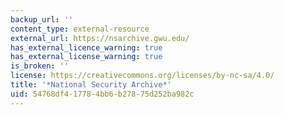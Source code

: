 ```yaml
---
backup_url: ''
content_type: external-resource
external_url: https://nsarchive.gwu.edu/
has_external_licence_warning: true
has_external_license_warning: true
is_broken: ''
license: https://creativecommons.org/licenses/by-nc-sa/4.0/
title: '*National Security Archive*'
uid: 54768df4-1778-4bb6-b278-75d252ba982c
---
```

